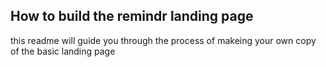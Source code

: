 ## How to build the remindr landing page

this readme will guide you through the process of makeing your own copy of the basic landing page

